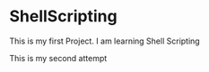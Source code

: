 # ShellScripting

This is my first Project.
I am learning Shell Scripting

This is my second attempt